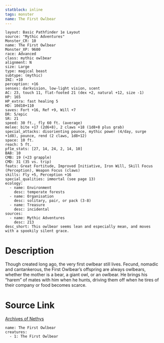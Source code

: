 ```yaml
---
statblock: inline
tags: monster
name: The First Owlbear
---
```

```statblock
layout: Basic Pathfinder 1e Layout
source: "Mythic Adventures"
Monster_CR: 10
name: The First Owlbear
Monster_XP: 9600
race: Advanced
class: mythic owlbear
alignment: N
size: Large
type: magical beast
subtype: (mythic)
INI: +10
perception: +16
senses: darkvision, low-light vision, scent
AC: 23, touch 11, flat-footed 21 (dex +2, natural +12, size -1)
HP: 165
HP_extra: fast healing 5
HD: 10d10+110
saves: Fort +16, Ref +9, Will +7
DR: 5/epic
SR: 21
speed: 30 ft., fly 60 ft. (average)
melee: bite +17 (2d6+8), 2 claws +18 (1d8+8 plus grab)
special_attacks: disorienting pounce, mythic power (4/day, surge +1d8), pounce, rend (2 claws, 1d8+12)
space: 10 ft.
reach: 5 ft.
pf1e_stats: [27, 14, 24, 2, 14, 10]
BAB: 10
CMB: 19 (+23 grapple)
CMD: 31 (35 vs. trip)
feats: Great Fortitude, Improved Initiative, Iron Will, Skill Focus (Perception), Weapon Focus (claws)
skills: Fly +5, Perception +16
special_qualities: immortal (see page 13)
ecology:
  - name: Environment
    desc: temperate forests
  - name: Organisation
    desc: solitary, pair, or pack (3-8)
  - name: Treasure
    desc: incidental
sources:
  - name: Mythic Adventures
    desc: 213
desc_short: This owlbear seems lean and especially mean, and moves with a spookily silent grace.
```
# Description
Though created long ago, the very first owlbear still lives. Fecund, nomadic and cantankerous, the First Owlbear’s offspring are always owlbears, whether the mother is a bear, a giant owl, or an owlbear. He brings his “harem” of mates with him when he hunts, driving them off when he tires of their company or food becomes scarce.
# Source Link
[Archives of Nethys](https://aonprd.com/MythicMonsterDisplay.aspx?ItemName=The%20First%20Owlbear)
```encounter-table
name: The First Owlbear
creatures:
  - 1: The First Owlbear
```
